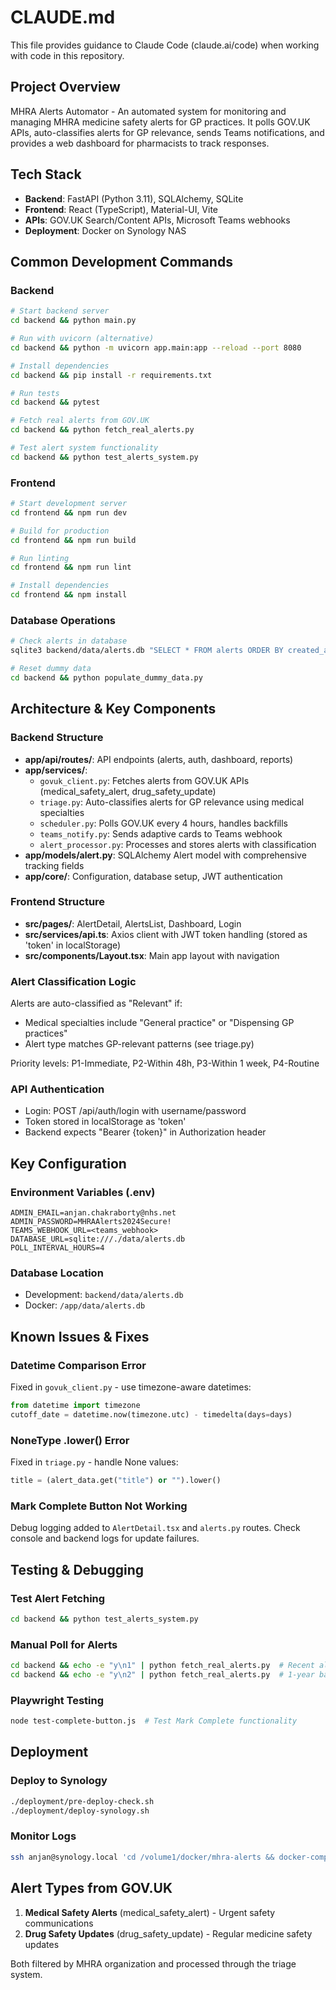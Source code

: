 # CLAUDE.md

This file provides guidance to Claude Code (claude.ai/code) when working with code in this repository.

## Project Overview

MHRA Alerts Automator - An automated system for monitoring and managing MHRA medicine safety alerts for GP practices. It polls GOV.UK APIs, auto-classifies alerts for GP relevance, sends Teams notifications, and provides a web dashboard for pharmacists to track responses.

## Tech Stack

- **Backend**: FastAPI (Python 3.11), SQLAlchemy, SQLite
- **Frontend**: React (TypeScript), Material-UI, Vite
- **APIs**: GOV.UK Search/Content APIs, Microsoft Teams webhooks
- **Deployment**: Docker on Synology NAS

## Common Development Commands

### Backend
```bash
# Start backend server
cd backend && python main.py

# Run with uvicorn (alternative)
cd backend && python -m uvicorn app.main:app --reload --port 8080

# Install dependencies
cd backend && pip install -r requirements.txt

# Run tests
cd backend && pytest

# Fetch real alerts from GOV.UK
cd backend && python fetch_real_alerts.py

# Test alert system functionality
cd backend && python test_alerts_system.py
```

### Frontend
```bash
# Start development server
cd frontend && npm run dev

# Build for production
cd frontend && npm run build

# Run linting
cd frontend && npm run lint

# Install dependencies
cd frontend && npm install
```

### Database Operations
```bash
# Check alerts in database
sqlite3 backend/data/alerts.db "SELECT * FROM alerts ORDER BY created_at DESC LIMIT 10;"

# Reset dummy data
cd backend && python populate_dummy_data.py
```

## Architecture & Key Components

### Backend Structure
- **app/api/routes/**: API endpoints (alerts, auth, dashboard, reports)
- **app/services/**:
  - `govuk_client.py`: Fetches alerts from GOV.UK APIs (medical_safety_alert, drug_safety_update)
  - `triage.py`: Auto-classifies alerts for GP relevance using medical specialties
  - `scheduler.py`: Polls GOV.UK every 4 hours, handles backfills
  - `teams_notify.py`: Sends adaptive cards to Teams webhook
  - `alert_processor.py`: Processes and stores alerts with classification
- **app/models/alert.py**: SQLAlchemy Alert model with comprehensive tracking fields
- **app/core/**: Configuration, database setup, JWT authentication

### Frontend Structure
- **src/pages/**: AlertDetail, AlertsList, Dashboard, Login
- **src/services/api.ts**: Axios client with JWT token handling (stored as 'token' in localStorage)
- **src/components/Layout.tsx**: Main app layout with navigation

### Alert Classification Logic
Alerts are auto-classified as "Relevant" if:
- Medical specialties include "General practice" or "Dispensing GP practices"
- Alert type matches GP-relevant patterns (see triage.py)

Priority levels: P1-Immediate, P2-Within 48h, P3-Within 1 week, P4-Routine

### API Authentication
- Login: POST /api/auth/login with username/password
- Token stored in localStorage as 'token'
- Backend expects "Bearer {token}" in Authorization header

## Key Configuration

### Environment Variables (.env)
```
ADMIN_EMAIL=anjan.chakraborty@nhs.net
ADMIN_PASSWORD=MHRAAlerts2024Secure!
TEAMS_WEBHOOK_URL=<teams_webhook>
DATABASE_URL=sqlite:///./data/alerts.db
POLL_INTERVAL_HOURS=4
```

### Database Location
- Development: `backend/data/alerts.db`
- Docker: `/app/data/alerts.db`

## Known Issues & Fixes

### Datetime Comparison Error
Fixed in `govuk_client.py` - use timezone-aware datetimes:
```python
from datetime import timezone
cutoff_date = datetime.now(timezone.utc) - timedelta(days=days)
```

### NoneType .lower() Error
Fixed in `triage.py` - handle None values:
```python
title = (alert_data.get("title") or "").lower()
```

### Mark Complete Button Not Working
Debug logging added to `AlertDetail.tsx` and `alerts.py` routes. Check console and backend logs for update failures.

## Testing & Debugging

### Test Alert Fetching
```bash
cd backend && python test_alerts_system.py
```

### Manual Poll for Alerts
```bash
cd backend && echo -e "y\n1" | python fetch_real_alerts.py  # Recent alerts
cd backend && echo -e "y\n2" | python fetch_real_alerts.py  # 1-year backfill
```

### Playwright Testing
```bash
node test-complete-button.js  # Test Mark Complete functionality
```

## Deployment

### Deploy to Synology
```bash
./deployment/pre-deploy-check.sh
./deployment/deploy-synology.sh
```

### Monitor Logs
```bash
ssh anjan@synology.local 'cd /volume1/docker/mhra-alerts && docker-compose logs -f'
```

## Alert Types from GOV.UK

1. **Medical Safety Alerts** (medical_safety_alert) - Urgent safety communications
2. **Drug Safety Updates** (drug_safety_update) - Regular medicine safety updates

Both filtered by MHRA organization and processed through the triage system.